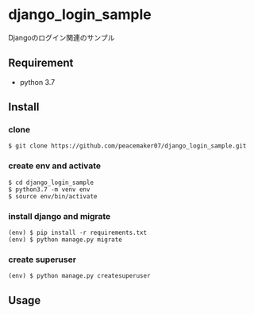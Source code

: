 # django_login_sample
Djangoのログイン関連のサンプル

## Requirement

- python 3.7

## Install

### clone

```
$ git clone https://github.com/peacemaker07/django_login_sample.git
```

### create env and activate

```
$ cd django_login_sample
$ python3.7 -m venv env
$ source env/bin/activate
```

### install django and migrate

```
(env) $ pip install -r requirements.txt
(env) $ python manage.py migrate
```

### create superuser

```
(env) $ python manage.py createsuperuser
```

## Usage

